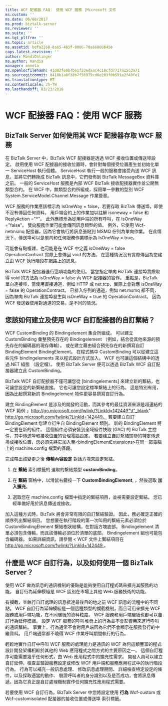 ```yaml
---
title: WCF 配接器 FAQ： 使用 WCF 服務 |Microsoft 文件
ms.custom: ''
ms.date: 06/08/2017
ms.prod: biztalk-server
ms.reviewer: ''
ms.suite: ''
ms.tgt_pltfrm: ''
ms.topic: article
ms.assetid: befa2268-8a65-465f-8086-70a66808845e
caps.latest.revision: ''
author: MandiOhlinger
ms.author: mandia
manager: anneta
ms.openlocfilehash: 41d02fe0b7be1f53edaac4c18cfd7717a25c3a71
ms.sourcegitcommit: 8418b1a8f38b7f56979cd6e203f0b591e2f40fe1
ms.translationtype: MT
ms.contentlocale: zh-TW
ms.lasthandoff: 03/23/2018
---
```

# <a name="wcf-adapter-faq-using-wcf-services"></a>WCF 配接器 FAQ：使用 WCF 服務
## <a name="how-does-biztalk-server-use-its-wcf-adapters-to-access-wcf-services"></a>BizTalk Server 如何使用其 WCF 配接器存取 WCF 服務  
 在 BizTalk Server 中，BizTalk WCF 配接器是透過 WCF 接收位置或傳送埠設定。 啟用使用 WCF 配接器的接收位置時，會針對每個接受位置產生並初始化單一 ServiceHost 執行個體。 ServiceHost 執行一般的服務會接受內送 WCF 訊息，並將它們轉換成 BizTalk 訊息中，它們發佈到 BizTalk MessageBox 資料庫之前。 一般的 ServiceHost 服務是內部 WCF BizTalk 接收配接器實作並公開無類型合約。 在 WCF 中，無類型合約所組成，採用單一參數的型別 WCF System.ServiceModel.Channel.Message 作業簽章。  
  
 WCF 服務的作業應該標示為 IsOneWay = false，若要存取 BizTalk 傳送埠，即使不沒有傳回任何資料。 用戶端合約上的作業加以註解 isoneway = false 和 ReplyAction ="*"。  此外應標示為從用戶端的所有呼叫，在 IsOneWay ="false"。 雙向服務作業可能會傳回訊息類型的值。 例外，它使用 Wcf-netmsmq 配接器，因為它會執行將訊息張貼到 MSMQ 佇列為單向作業。 在此情況下，傳送埠可以是單向和任何服務作業標示為 IsOneWay = true。  
  
 可能會有點複雜，也可能是在 WCF 中定義 isOneWay = false OperationContract 實際上會傳回 void 的方法。 在這種情況沒有實際傳回為您建立由 WCF 執行階段在網路上的訊息。  
  
 BizTalk WCF 配接器進行這項功能的使用。 當您指定單向 BizTalk 連接埠實際取得 void 的方法為 isOneWay = false 內 WCF 配接器的實作。 重點是，BizTalk 單向連接埠，當使用直接通道，例如 HTTP 或 net.tcp，實際上會對應 isOneWay = false 的 OperationContract。 已排入佇列的通道，例如 net.msmq 都不同，因為單向 BizTalk 連接埠發生與 isOneWay = true 的 OperationContract。 因為 WCF 發送器使用對通道的交易，是不同的情況。  
  
## <a name="how-do-you-create-and-use-a-custom-binding-with-a-wcf-custom-adapter"></a>您該如何建立及使用 WCF 自訂配接器的自訂繫結？  
 WCF CustomBinding 的 Bindingelement 集合所組成。 可以建立 CustomBinding 彙整預先存在的 Bindingelement （例如，結合從其他來源的預先存在的編碼器的現存傳輸）。 或在建立藉由組合預先存在的新撰寫自訂 BindingElement BindingElement。 在程式碼中 CustomBinding 可以從建立這些元件 bindingelements 來以程式設計方式加入。 WCF 也可讓這個結構中的透過.NET 組態 （設定檔）。 使用 BizTalk Server 便可以透過 BizTalk WCF 自訂配接器建立此 CustomBinding。  
  
 BizTalk WCF 自訂配接器不僅可讓您從 [bindingelements] 來建立新的繫結，也可讓您設定的新繫結直接。 它也可讓您設定標準繫結上的行為。 這是特別有用，因為比起撰寫新的 Bindingelement 物件更容易撰寫自訂行為。  
  
 建立 BindingElement 是涉及的開發的活動，而其參考的最佳資源來源是超連結的 WCF 範例 」http://go.microsoft.com/fwlink/?LinkId=142449"\t"_blank" http://go.microsoft.com/fwlink/?LinkId=142449。 若要建立自訂 BindingElement 您建立衍生自 BindingElement 類別。 新的 BindingElement 將一定要在新的組件。 這個組件必須安裝到全域組件快取 (GAC) 的 BizTalk 主控件，其中傳送埠和接收位置的管理電腦設定。 若要建立自訂繫結關聯的特定傳送埠或接收位置，您必須先將它加入至\<bindingElementExtensions\>在同一部電腦上的 machine.config 檔案的區段。  
  
 完成帶出該變更之後 **傳輸內容設定** 對話方塊來設定繫結。  
  
1.  在 **繫結** 索引標籤的 選取的繫結類型 **customBinding**。  
  
2.  在 **繫結**  窗格中，以滑鼠右鍵按一下 **CustomBindingElement**, ，然後選取 **加入擴充**。  
  
3.  選取您在 machine.config 檔案中指定的繫結項目，並視需要設定繫結。 您已經準備好用於訊息傳送或接收。  
  
 加入這種方式時，BizTalk 將會非常有限的自訂繫結驗證。 因此，務必確定正確的順序列出繫結項目。 您想要在執行階段的第一次叫用的繫結元素必須位於 CustomBindingElement 繫結樹狀結構，在對話方塊底部。 Bindingelement 清單必須包含傳輸，而且該傳輸必須位於清單的底部。 Bindingelement 組也可能包含編碼器。 如需詳細資訊，請參閱 < WCF 文件上繫結項目在[ http://go.microsoft.com/fwlink/?LinkId=142449 ](http://go.microsoft.com/fwlink/?LinkId=142449)。  
  
## <a name="what-is-a-wcf-custom-behavior-and-how-do-i-use-one-with-biztalk-server"></a>什麼是 WCF 自訂行為，以及如何使用一個 BizTalk Server？  
 使用 WCF 做為訊息的通訊機制的優點是能夠使用自訂程式碼來擴充其服務的功能。 自訂行為延伸模組是 WCF 區別在市場上其他 Web 服務技術的功能。  
  
 有攔截，並執行自訂處理的訊息抵達最後目的地之前 WCF 訊息的流程中的不同點。 WCF 自訂行為延伸模組是一個這種類型的攔截機制，而且可用來擴充 WCF 服務或用戶端功能，在不同層級的資料粒度。 WCF 服務和用戶端層級也都可以自訂行為延伸模組。 設定 WCF 服務的呼叫堆疊上的行為並不會影響用來進行呼叫的通訊繫結。 事實上，行為通常不會對用戶端因為它們不會顯示在服務發行的中繼資料。 用戶端通常都不曉得 WCF 作業呼叫期間執行的行為。  
  
 輕鬆地實作自訂中呼叫 WCF 服務的處理能力是通訊的 WCF 為何這類豐富的程式設計開發架構相較於其他的 Web 應用程式之間方式的主要原因之一。 這個自訂程序可能需要幾乎任何形式，由 Web 應用程式中的擴充性需求。 開發人員可以建立自訂延伸，檢查並驗證服務設定或修改 WCF 用戶端和服務應用程式中的執行階段行為。 行為可以補充一般訊息處理、 修改訊息處理期間、 詳細檢查特定設定的條件，以及採取適當的動作、 驗證呼叫者的身分識別以及是否成功，會將訊息傳遞。因為它真正是自訂處理機制實作任何擴充性應用程式需要。  
  
 若要使用 WCF 自訂行為，BizTalk Server 中您將設定使用 **行為** Wcf-custom 或 Wcf-customisolated 配接器的接收位置或傳送埠 索引標籤。